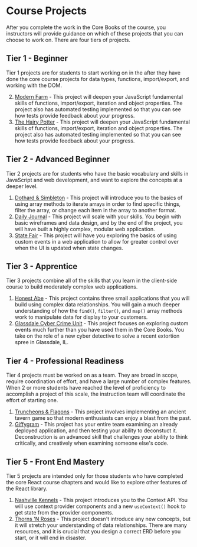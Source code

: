# Course Projects

After you complete the work in the Core Books of the course, you instructors will provide guidance on which of these projects that you can choose to work on. There are four tiers of projects.

## Tier 1 - Beginner

Tier 1 projects are for students to start working on in the after they have done the core course projects for data types, functions, import/export, and working with the DOM.

2. [Modern Farm](./tier-1/modern-farm/) - This project will deepen your JavaScript fundamental skills of functions, import/export, iteration and object properties. The project also has automated testing implemented so that you can see how tests provide feedback about your progress.
1. [The Hairy Potter](./tier-1/hairy-potter/) - This project will deepen your JavaScript fundamental skills of functions, import/export, iteration and object properties. The project also has automated testing implemented so that you can see how tests provide feedback about your progress.

## Tier 2 - Advanced Beginner

Tier 2 projects are for students who have the basic vocabulary and skills in JavaScript and web development, and want to explore the concepts at a deeper level.

1. [Dothard &amp; Simbleton](./tier-2/dothard-simbleton/) - This project will introduce you to the basics of using array methods to iterate arrays in order to find specific things, filter the array, or change each item in the array to another format.
1. [Daily Journal](./tier-2/daily-journal/) - This project will scale with your skills. You begin with basic wireframes and data design, and by the end of the project, you will have built a highly complex, modular web application.
1. [State Fair](./tier-2/state-fair/) - This project will have you exploring the basics of using custom events in a web application to allow for greater control over when the UI is updated when state changes.

## Tier 3 - Apprentice

Tier 3 projects combine all of the skills that you learn in the client-side course to build moderately complex web applications.

1. [Honest Abe](./tier-3/honest-abe/) - This project contains three small applications that you will build using complex data relationships. You will gain a much deeper understanding of how the `find()`, `filter()`, and `map()` array methods work to manipulate data for display to your customers.
1. [Glassdale Cyber Crime Unit](./tier-3/glassdale/) - This project focuses on exploring custom events much further than you have used them in the Core Books. You take on the role of a new cyber detective to solve a recent extortion spree in Glassdale, IL.

## Tier 4 - Professional Readiness

Tier 4 projects must be worked on as a team. They are broad in scope, require coordination of effort, and have a large number of complex features. When 2 or more students have reached the level of proficiency to accomplish a project of this scale, the instruction team will coordinate the effort of starting one.

1. [Truncheons & Flagons](./tier-4/truncheons/) - This project involves implementing an ancient tavern game so that modern enthusiasts can enjoy a blast from the past.
1. [Giffygram](./tier-4/giffygram/) - This project has your entire team examining an already deployed application, and then testing your ability to deconstuct it. Deconstruction is an advanced skill that challenges your ability to think critically, and creatively when examining someone else's code.

## Tier 5 - Front End Mastery

Tier 5 projects are intended only for those students who have completed the core React course chapters and would like to explore other features of the React library.

1. [Nashville Kennels](./tier-5/kennels/) - This project introduces you to the Context API. You will use context provider components and a new `useContext()` hook to get state from the provider components.
1. [Thorns 'N Roses](./tier-5/thorns-roses/) - This project doesn't introduce any new concepts, but it will stretch your understanding of data relationships. There are many resources, and it is crucial that you design a correct ERD before you start, or it will end in disaster.